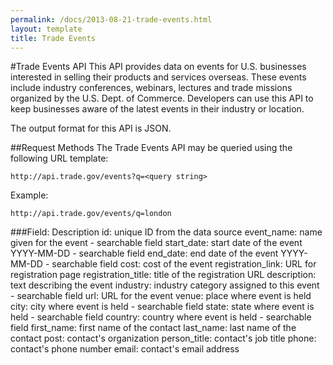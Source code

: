 ```yaml
---
permalink: /docs/2013-08-21-trade-events.html
layout: template
title: Trade Events
---
```


#Trade Events API
This API provides data on events for U.S. businesses interested in selling their products and services overseas.  These events include industry conferences, webinars, lectures and trade missions organized by the U.S. Dept. of Commerce. Developers can use this API to keep businesses aware of the latest events in their industry or location.

The output format for this API is JSON.

##Request Methods
The Trade Events API may be queried using the following URL template:

    http://api.trade.gov/events?q=<query string>

Example:

    http://api.trade.gov/events/q=london


###Field:  Description
    id:  unique ID from the data source
    event_name:  name given for the event - searchable field
    start_date:  start date of the event YYYY-MM-DD - searchable field
    end_date:  end date of the event YYYY-MM-DD - searchable field
    cost:  cost of the event
    registration_link:  URL for registration page
    registration_title:  title of the registration URL
    description:  text describing the event
    industry:  industry category assigned to this event - searchable field
    url:  URL for the event
    venue:  place where event is held
    city:  city where event is held - searchable field
    state:  state where event is held - searchable field
    country:  country where event is held - searchable field
    first_name:  first name of the contact
    last_name:  last name of the contact
    post:  contact's organization
    person_title:  contact's job title
    phone:  contact's phone number
    email:  contact's email address
    

